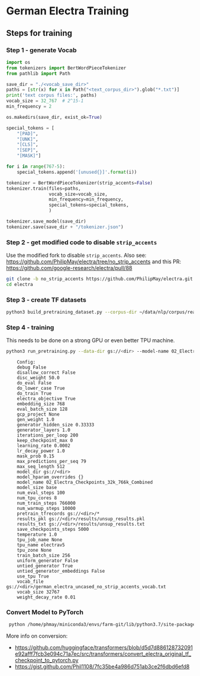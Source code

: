 # German Electra Training

## Steps for training

### Step 1 - generate Vocab

```python
import os
from tokenizers import BertWordPieceTokenizer
from pathlib import Path

save_dir = "./<vocab_save_dir>"
paths = [str(x) for x in Path("<text_corpus_dir>").glob("*.txt")]
print('text corpus files:', paths)
vocab_size = 32_767  # 2^15-1
min_frequency = 2

os.makedirs(save_dir, exist_ok=True)

special_tokens = [
    "[PAD]",
    "[UNK]",
    "[CLS]",
    "[SEP]",
    "[MASK]"]

for i in range(767-5):
    special_tokens.append('[unused{}]'.format(i))

tokenizer = BertWordPieceTokenizer(strip_accents=False)
tokenizer.train(files=paths,
                vocab_size=vocab_size,
                min_frequency=min_frequency,
                special_tokens=special_tokens,
                )

tokenizer.save_model(save_dir)
tokenizer.save(save_dir + "/tokenizer.json")
```

### Step 2 - get modified code to disable `strip_accents`

Use the modified fork to disable `strip_accents`. Also see:
<https://github.com/PhilipMay/electra/tree/no_strip_accents> and this
PR: <https://github.com/google-research/electra/pull/88>

```bash
git clone -b no_strip_accents https://github.com/PhilipMay/electra.git
cd electra
```

### Step 3 - create TF datasets

```bash
python3 build_pretraining_dataset.py --corpus-dir ~/data/nlp/corpus/ready/ --vocab-file ~/dev/git/german-transformer-training/src/vocab_no_strip_accents/vocab.txt --output-dir ./tf_data --max-seq-length 512 --num-processes 8 --do-lower-case --no-strip-accents
```

### Step 4 - training

This needs to be done on a strong GPU or even better TPU machine.

```bash
python3 run_pretraining.py --data-dir gs://<dir> --model-name 02_Electra_Checkpoints_32k_766k_Combined --hparams '{"pretrain_tfrecords": "gs://<dir>/*" , "model_size": "base", "vocab_file": "gs://<dir>/german_electra_uncased_no_strip_accents_vocab.txt", "num_train_steps": 766000, "max_seq_length": 512, "learning_rate": 2e-4, "embedding_size" : 768, "generator_hidden_size": 0.33333, "vocab_size": 32767, "keep_checkpoint_max": 0, "save_checkpoints_steps": 5000, "train_batch_size": 256, "use_tpu": true, "num_tpu_cores": 8, "tpu_name": "electrav5"}'
```

```text
    Config:
    debug False
    disallow_correct False
    disc_weight 50.0
    do_eval False
    do_lower_case True
    do_train True
    electra_objective True
    embedding_size 768
    eval_batch_size 128
    gcp_project None
    gen_weight 1.0
    generator_hidden_size 0.33333
    generator_layers 1.0
    iterations_per_loop 200
    keep_checkpoint_max 0
    learning_rate 0.0002
    lr_decay_power 1.0
    mask_prob 0.15
    max_predictions_per_seq 79
    max_seq_length 512
    model_dir gs://<dir>
    model_hparam_overrides {}
    model_name 02_Electra_Checkpoints_32k_766k_Combined
    model_size base
    num_eval_steps 100
    num_tpu_cores 8
    num_train_steps 766000
    num_warmup_steps 10000
    pretrain_tfrecords gs://<dir>/*
    results_pkl gs://<dir>/results/unsup_results.pkl
    results_txt gs://<dir>/results/unsup_results.txt
    save_checkpoints_steps 5000
    temperature 1.0
    tpu_job_name None
    tpu_name electrav5
    tpu_zone None
    train_batch_size 256
    uniform_generator False
    untied_generator True
    untied_generator_embeddings False
    use_tpu True
    vocab_file gs://<dir>/german_electra_uncased_no_strip_accents_vocab.txt
    vocab_size 32767
    weight_decay_rate 0.01
```

### Convert Model to PyTorch

```bash
 python /home/phmay/miniconda3/envs/farm-git/lib/python3.7/site-packages/transformers/convert_electra_original_tf_checkpoint_to_pytorch.py --tf_checkpoint_path ./model.ckpt-40000 --config_file ./config.json --pytorch_dump_path ./pytorch_model.bin --discriminator_or_generator='discriminator'
```

More info on conversion:

- <https://github.com/huggingface/transformers/blob/d5d7d886128732091e92afff7fcb3e094c71a7ec/src/transformers/convert_electra_original_tf_checkpoint_to_pytorch.py>
- <https://gist.github.com/Phil1108/7fc35be4a986d751ab3ce2f6dbd6efd8>

